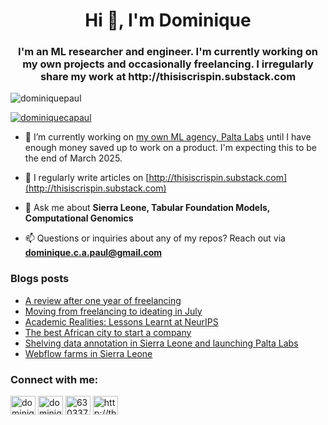 <h1 align="center">Hi 👋, I'm Dominique</h1> 
<h3 align="center">I'm an ML researcher and engineer. I'm currently working on my own projects and occasionally freelancing. I irregularly share my work at http://thisiscrispin.substack.com</h3>  

<p align="left"> <img src="https://komarev.com/ghpvc/?username=dominiquepaul&label=Profile%20views&color=0e75b6&style=flat" alt="dominiquepaul" /> </p>

<p align="left"> <a href="https://twitter.com/dominiquecapaul" target="blank"><img src="https://img.shields.io/twitter/follow/dominiquecapaul?logo=twitter&style=for-the-badge" alt="dominiquecapaul" /></a> </p>

- 🔭 I’m currently working on [my own ML agency, Palta Labs](www.palta-labs.com) until I have enough money saved up to work on a product. I'm expecting this to be the end of March 2025.

- 📝 I regularly write articles on [http://thisiscrispin.substack.com](http://thisiscrispin.substack.com)

- 💬 Ask me about **Sierra Leone, Tabular Foundation Models, Computational Genomics**

- 📫 Questions or inquiries about any of my repos? Reach out via **dominique.c.a.paul@gmail.com**

### Blogs posts
<!-- BLOG-POST-LIST:START -->
- [A review after one year of freelancing](https://thisiscrispin.substack.com/p/a-review-after-one-year-of-freelancing)
- [Moving from freelancing to ideating in July](https://thisiscrispin.substack.com/p/moving-from-freelancing-to-ideating)
- [Academic Realities: Lessons Learnt at NeurIPS](https://thisiscrispin.substack.com/p/academic-realities-lessons-learnt)
- [The best African city to start a company](https://thisiscrispin.substack.com/p/the-best-african-city-to-start-a)
- [Shelving data annotation in Sierra Leone and launching Palta Labs](https://thisiscrispin.substack.com/p/shelving-data-annotation-in-sierra)
- [Webflow farms in Sierra Leone](https://thisiscrispin.substack.com/p/webflow-farms-in-sierra-leone)
<!-- BLOG-POST-LIST:END -->

<h3 align="left">Connect with me:</h3>
<p align="left">
<a href="https://twitter.com/dominiquecapaul" target="blank"><img align="center" src="https://raw.githubusercontent.com/rahuldkjain/github-profile-readme-generator/master/src/images/icons/Social/twitter.svg" alt="dominiquecapaul" height="30" width="40" /></a>
<a href="https://linkedin.com/in/dominique-paul" target="blank"><img align="center" src="https://raw.githubusercontent.com/rahuldkjain/github-profile-readme-generator/master/src/images/icons/Social/linked-in-alt.svg" alt="dominique-paul" height="30" width="40" /></a>
<a href="https://stackoverflow.com/users/6303377" target="blank"><img align="center" src="https://raw.githubusercontent.com/rahuldkjain/github-profile-readme-generator/master/src/images/icons/Social/stack-overflow.svg" alt="6303377" height="30" width="40" /></a>
<a href="/http://thisiscrispin.substack.com/feed" target="blank"><img align="center" src="https://raw.githubusercontent.com/rahuldkjain/github-profile-readme-generator/master/src/images/icons/Social/rss.svg" alt="http://thisiscrispin.substack.com/feed" height="30" width="40" /></a>
</p>

